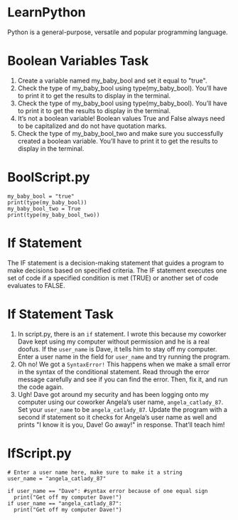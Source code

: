 # LearnPython
Python is a general-purpose, versatile and popular programming language. 

Boolean Variables Task 
=
1. Create a variable named my_baby_bool and set it equal to "true".
2. Check the type of my_baby_bool using type(my_baby_bool). You’ll have to print it to get the results to display in the terminal.
2. Check the type of my_baby_bool using type(my_baby_bool). You’ll have to print it to get the results to display in the terminal.
3. It’s not a boolean variable! Boolean values True and False always need to be capitalized and do not have quotation marks.
4. Check the type of my_baby_bool_two and make sure you successfully created a boolean variable. You’ll have to print it to get the results to display in the terminal.


BoolScript.py
=

```
my_baby_bool = "true"
print(type(my_baby_bool))
my_baby_bool_two = True
print(type(my_baby_bool_two))
```

If Statement 
=
The IF statement is a decision-making statement that guides a program to make decisions based on specified criteria. The IF statement executes one set of code if a specified condition is met (TRUE) or another set of code evaluates to FALSE.

If Statement Task
=
1. In script.py, there is an `if` statement. I wrote this because my coworker Dave kept using my computer without permission and he is a real doofus. If the `user_name` is Dave, it tells him to stay off my computer. Enter a user name in the field for `user_name` and try running the program.
2. Oh no! We got a `SyntaxError!` This happens when we make a small error in the syntax of the conditional statement. Read through the error message carefully and see if you can find the error. Then, fix it, and run the code again.
3. Ugh! Dave got around my security and has been logging onto my computer using our coworker Angela’s user name, `angela_catlady_87`. Set your `user_name` to be `angela_catlady_87`. Update the program with a second if statement so it checks for Angela’s user name as well and prints "I know it is you, Dave! Go away!"
in response. That’ll teach him!

IfScript.py
=
```
# Enter a user name here, make sure to make it a string
user_name = "angela_catlady_87"

if user_name == "Dave": #syntax error because of one equal sign
  print("Get off my computer Dave!")
if user_name == "angela_catlady_87":
  print("Get off my computer Dave!")
```
